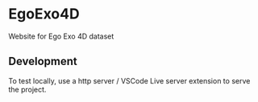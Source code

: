 # EgoExo4D

Website for Ego Exo 4D dataset

## Development

To test locally, use a http server / VSCode Live server extension to serve the project.

